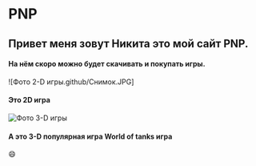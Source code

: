 
#  PNP
## Привет меня зовут Никита это мой сайт PNP.
#### На нём скоро можно будет скачивать и покупать игры.
![Фото 2-D игры.github/Снимок.JPG]
#### Это 2D игра 
![Фото 3-D игры](https://worldoftanks.ru/static/5.53.5_c2cbb4/common/img/wot_artboard.png)
#### А это 3-D популярная игра World of tanks игра 

:smile:
